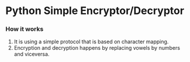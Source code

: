 # Python Simple Encryptor/Decryptor

### How it works
1. It is using a simple protocol that is based on character mapping.
2. Encryption and decryption happens by replacing vowels by numbers and viceversa.
